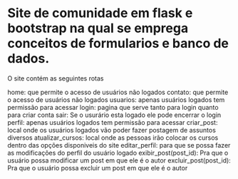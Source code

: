 # Site de comunidade em flask e bootstrap na qual se emprega conceitos de formularios e banco de dados.
O site contém as seguintes rotas


home: que permite o acesso de usuários não logados
contato: que permite o acesso de usuários não logados
usuarios: apenas usuários logados tem permissão para acessar
login: pagina que serve tanto para login quanto para criar conta
sair: Se o usurário esta logado ele pode encerrar o login
perfil: apenas usuários logados tem permissão para acessar
criar_post: local onde os usuários logados vão poder fazer postagem de assuntos diversos
atualizar_cursos: local onde as pessoas irão colocar os cursos dentro das opções disponiveis do site
editar_perfil: para que se possa fazer as modificações do perfil do usuário logado
exibir_post(post_id): Pra que o usuário possa modificar um post em que ele é o autor
excluir_post(post_id): Pra que o usuário possa excluir um post em que ele é o autor

